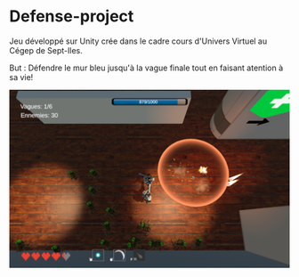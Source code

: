 # Defense-project

Jeu développé sur Unity crée dans le cadre cours d'Univers Virtuel au Cégep de Sept-Iles.

But : Défendre le mur bleu jusqu'à la vague finale tout en faisant atention à sa vie!


![alt text](https://github.com/ClemPera/Defense-project/blob/main/Screenshots/Screenshot1.png?raw=true)
